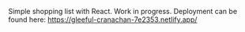 Simple shopping list with React. Work in progress. Deployment can be found here: https://gleeful-cranachan-7e2353.netlify.app/ 
